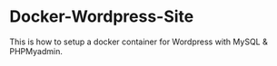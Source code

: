 # Docker-Wordpress-Site
This is how to setup a docker container for Wordpress with MySQL &amp; PHPMyadmin.
